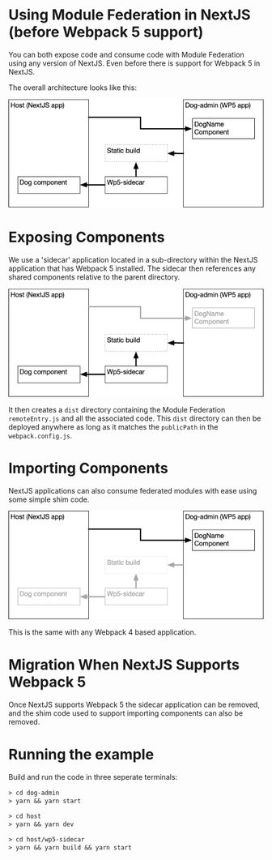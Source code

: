 Using Module Federation in NextJS (before Webpack 5 support)
============================================================

You can both expose code and consume code with Module Federation using any version of NextJS. Even before there is support for Webpack 5 in NextJS.

The overall architecture looks like this:

![Overall architecture](./diagrams/overall.png)

# Exposing Components

We use a 'sidecar' application located in a sub-directory within the NextJS application that has Webpack 5 installed. The sidecar then references any shared components relative to the parent directory.

![Overall architecture](./diagrams/exposing.png)

It then creates a `dist` directory containing the Module Federation `remoteEntry.js` and all the associated code. This `dist` directory can then be deployed anywhere as long as it matches the `publicPath` in the `webpack.config.js`.

# Importing Components

NextJS applications can also consume federated modules with ease using some simple shim code.

![Overall architecture](./diagrams/consuming.png)

This is the same with any Webpack 4 based application.

# Migration When NextJS Supports Webpack 5

Once NextJS supports Webpack 5 the sidecar application can be removed, and the shim code used to support importing components can also be removed.

# Running the example

Build and run the code in three seperate terminals:

```shell script
> cd dog-admin
> yarn && yarn start
```

```shell script
> cd host
> yarn && yarn dev
```

```shell script
> cd host/wp5-sidecar
> yarn && yarn build && yarn start
```
